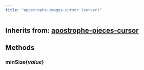 ```yaml
---
title: "apostrophe-images-cursor (server)"
---
```

## Inherits from: [apostrophe-pieces-cursor](../apostrophe-pieces/server-apostrophe-pieces-cursor.html)

## Methods
### minSize(*value*)

